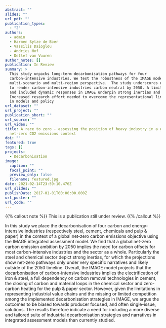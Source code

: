 ```yaml
---
abstract: ""
slides: ""
url_pdf: ""
publication_types:
  - "2"
authors:
  - admin
  - Harmen Sytze de Boer
  - Vassilis Daioglou
  - Andries Hof
  - Detlef van Vuuren
author_notes: []
publication: In Review
summary: >
  This study unpacks long-term decarbonisation pathways for four
  carbon-intensive industries. We test the robustness of the IMAGE model using a
  multi-scenario and multi-region perspective.  The study underscores difficulty
  to render carbon-intensive industries carbon neutral by 2050. A limited scope
  and included dynamic responses in IMAGE underpin strong inertias and optimism.
  Increased research effort needed to overcome the representational limitations
  in models and policy
url_dataset: ""
url_project: ""
publication_short: ""
url_source: ""
url_video: ""
title: A race to zero - assessing the position of heavy industry in a global
  net-zero CO2 emissions context
doi: ""
featured: true
tags: []
projects:
  - Decarbonisation
image:
  caption: ""
  focal_point: ""
  preview_only: false
  filename: featured.jpg
date: 2021-02-14T23:59:10.476Z
url_slides: ""
publishDate: 2017-01-01T00:00:00.000Z
url_poster: ""
url_code: ""
---
```

{{% callout note %}}
This is a publication still under review.
{{% /callout %}}

In this study we place the decarbonisation of four carbon and energy-intensive industries (respectively steel, cement, chemicals and pulp & paper) in the context of a global net-zero carbon emissions objective using the IMAGE integrated assessment model. We find that a global net-zero carbon emission ambition by 2050 implies the need for carbon offsets for most carbon-intensive industries and the sector as a whole. Particularly the steel and chemical sector depict strong inertias, for which the projections show net-zero pathways only under very specific narratives and likely outside of the 2050 timeline. Overall, the IMAGE model projects that the decarbonisation of carbon-intensive industries implies the electrification of iron & steel, a full dependency on carbon removal technologies in cement, the closing of carbon and material loops in the chemical sector and zero-carbon heating for the pulp & paper sector. However, given the limitations in representing industrial value chains and the missing or limited competition among the implemented decarbonisation strategies in IMAGE, we argue the outcomes to be biased towards producer focused, and often single-issue, solutions. The results therefore indicate a need for including a more diverse and tailored suite of industrial decarbonisation strategies and narratives in integrated assessment models than currently studied.
